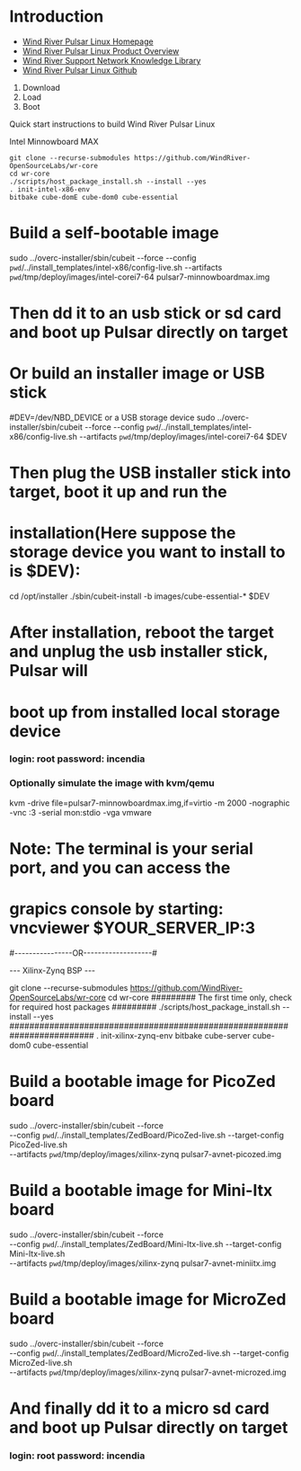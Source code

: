 # Introduction

- [Wind River Pulsar Linux Homepage](http://www.windriver.com/products/operating-systems/pulsar/)
- [Wind River Pulsar Linux Product Overview](http://www.windriver.com/products/product-overviews/Pulsar-Linux-Product-Overview.pdf)
- [Wind River Support Network Knowledge Library](https://knowledge.windriver.com/en-us/000_Products/000/060)
- [Wind River Pulsar Linux Github](https://github.com/WindRiver-OpenSourceLabs/wr-core)

1. Download
2. Load
3. Boot


Quick start instructions to build Wind River Pulsar Linux

Intel Minnowboard MAX

    git clone --recurse-submodules https://github.com/WindRiver-OpenSourceLabs/wr-core
    cd wr-core
    ./scripts/host_package_install.sh --install --yes
    . init-intel-x86-env
    bitbake cube-domE cube-dom0 cube-essential

# Build a self-bootable image
sudo ../overc-installer/sbin/cubeit --force --config `pwd`/../install_templates/intel-x86/config-live.sh --artifacts `pwd`/tmp/deploy/images/intel-corei7-64 pulsar7-minnowboardmax.img
# Then dd it to an usb stick or sd card and boot up Pulsar directly on target

# Or build an installer image or USB stick
#DEV=/dev/NBD_DEVICE  or a USB storage device
sudo ../overc-installer/sbin/cubeit --force --config `pwd`/../install_templates/intel-x86/config-live.sh --artifacts `pwd`/tmp/deploy/images/intel-corei7-64 $DEV
# Then plug the USB installer stick into target, boot it up and run the
# installation(Here suppose the storage device you want to install to is $DEV):
cd /opt/installer
./sbin/cubeit-install -b images/cube-essential-* $DEV
# After installation, reboot the target and unplug the usb installer stick, Pulsar will
# boot up from installed local storage device

### login: root  password: incendia

### Optionally simulate the image with kvm/qemu

kvm -drive file=pulsar7-minnowboardmax.img,if=virtio -m 2000 -nographic -vnc :3 -serial mon:stdio -vga vmware

# Note: The terminal is your serial port, and you can access the
#       grapics console by starting: vncviewer $YOUR_SERVER_IP:3

#----------------OR-------------------#

--- Xilinx-Zynq BSP ---

git clone --recurse-submodules https://github.com/WindRiver-OpenSourceLabs/wr-core
cd wr-core
######### The first time only, check for required host packages #########
./scripts/host_package_install.sh --install --yes
#########################################################################
. init-xilinx-zynq-env
bitbake cube-server cube-dom0 cube-essential

# Build a bootable image for PicoZed board
sudo ../overc-installer/sbin/cubeit --force \
   --config `pwd`/../install_templates/ZedBoard/PicoZed-live.sh --target-config PicoZed-live.sh \
   --artifacts `pwd`/tmp/deploy/images/xilinx-zynq pulsar7-avnet-picozed.img

# Build a bootable image for Mini-Itx board
sudo ../overc-installer/sbin/cubeit --force \
   --config `pwd`/../install_templates/ZedBoard/Mini-Itx-live.sh --target-config Mini-Itx-live.sh \
   --artifacts `pwd`/tmp/deploy/images/xilinx-zynq pulsar7-avnet-miniitx.img

# Build a bootable image for MicroZed board
sudo ../overc-installer/sbin/cubeit --force \
   --config `pwd`/../install_templates/ZedBoard/MicroZed-live.sh --target-config MicroZed-live.sh \
   --artifacts `pwd`/tmp/deploy/images/xilinx-zynq pulsar7-avnet-microzed.img

# And finally dd it to a micro sd card and boot up Pulsar directly on target

### login: root  password: incendia